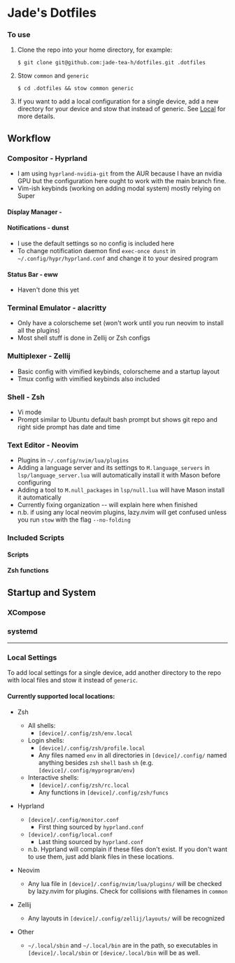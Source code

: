 # Jade's Dotfiles

### To use
1. Clone the repo into your home directory, for example:
    ```Shell
    $ git clone git@github.com:jade-tea-h/dotfiles.git .dotfiles
    ```
2. Stow `common` and `generic`
    ```Shell
    $ cd .dotfiles && stow common generic
    ```
3. If you want to add a local configuration for a single device, add a new directory for your device and stow that instead of generic. See [Local](#local) for more details.

## Workflow

### Compositor - Hyprland
- I am using `hyprland-nvidia-git` from the AUR because I have an nvidia GPU but the configuration here ought to work with the main branch fine.
- Vim-ish keybinds (working on adding modal system) mostly relying on Super
#### Display Manager - 
#### Notifications - dunst
- I use the default settings so no config is included here
- To change notification daemon find `exec-once dunst` in `~/.config/hypr/hyprland.conf` and change it to your desired program
#### Status Bar - eww
- Haven't done this yet

### Terminal Emulator - alacritty
- Only have a colorscheme set (won't work until you run neovim to install all the plugins)
- Most shell stuff is done in Zellij or Zsh configs

### Multiplexer - Zellij
- Basic config with vimified keybinds, colorscheme and a startup layout
- Tmux config with vimified keybinds also included

### Shell - Zsh
- Vi mode
- Prompt similar to Ubuntu default bash prompt but shows git repo and right side prompt has date and time

### Text Editor - Neovim
- Plugins in `~/.config/nvim/lua/plugins`
- Adding a language server and its settings to `M.language_servers` in `lsp/language_server.lua` will automatically install it with Mason before configuring
- Adding a tool to `M.null_packages` in `lsp/null.lua` will have Mason install it automatically
- Currently fixing organization -- will explain here when finished
- n.b. if using any local neovim plugins, lazy.nvim will get confused unless you run `stow` with the flag `--no-folding`

### Included Scripts
#### Scripts
#### Zsh functions

## Startup and System
### XCompose
### systemd

---

### Local Settings
To add local settings for a single device, add another directory to the repo with local files and stow it instead of `generic`.

#### Currently supported local locations:
- Zsh
    - All shells:
        - `[device]/.config/zsh/env.local`
    - Login shells:
        - `[device]/.config/zsh/profile.local`
        - Any files named `env` in all directories in `[device]/.config/` named anything besides `zsh` `shell` `bash` `sh` (e.g. `[device]/.config/myprogram/env`)
    - Interactive shells:
        - `[device]/.config/zsh/rc.local`
        - Any functions in `[device]/.config/zsh/funcs`

- Hyprland
    - `[device]/.config/monitor.conf`
        - First thing sourced by `hyprland.conf`
    - `[device]/.config/local.conf`
        - Last thing sourced by `hyprland.conf`
    - n.b. Hyprland will complain if these files don't exist. If you don't want to use them, just add blank files in these locations.

- Neovim
    - Any lua file in `[device]/.config/nvim/lua/plugins/` will be checked by lazy.nvim for plugins. Check for collisions with filenames in `common`

- Zellij
    - Any layouts in `[device]/.config/zellij/layouts/` will be recognized

- Other
    - `~/.local/sbin` and `~/.local/bin` are in the path, so executables in `[device]/.local/sbin` or `[device/.local/bin` will be as well.
